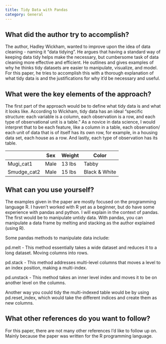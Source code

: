 ```yaml
---
title: Tidy Data with Pandas
category: General
---
```


## What did the author try to accomplish?

The author, Hadley Wickham, wanted to improve upon the idea of data cleaning - naming it “data tidying”. He argues that having a standard way of keeping data tidy helps make the necessary, but cumbersome task of data cleaning more effective and efficient. He outlines and gives examples of why he thinks tidy datasets are easier to manipulate, visualize, and model. For this paper, he tries to accomplish this with a thorough explanation of what tidy data is and the justifications for why it’d be necessary and useful.

## What were the key elements of the approach? 

The first part of the approach would be to define what tidy data is and what it looks like. According to Wickham, tidy data has an ideal “specific structure: each variable is a column, each observation is a row, and each type of observational unit is a table.” As a novice in data science, I would interpret that to be each feature, like a column in a table, each observation/ each unit of data that is of itself has its own row, for example, in a housing data set, each house as a row. And lastly, each type of observation has its table. 

|             | Sex  | Weight | Color         |
|-------------|------|--------|---------------|
| Mugi_cat1   | Male | 13 lbs | Tabby         |
| Smudge_cat2 | Male | 15 lbs | Black & White |
 

## What can you use yourself? 

The examples given in the paper are mostly focused on the programming language R. I haven’t worked with R yet as a beginner, but do have some experience with pandas and python. I will explain in the context of pandas. The first would be to manipulate untidy data. With pandas, you can manipulate a data frame by melting and stacking as the author explained (using R). 

Some pandas methods to manipulate data include:

pd.melt - This method essentially takes a wide dataset and reduces it to a long dataset. Moving columns into rows. 

pd.stack - This method addresses multi-level columns that moves a level to an index position, making a multi-index.

pd.unstack - This method takes an inner level index and moves it to be on another level on the columns. 

Another way you could tidy the multi-indexed table would be by using pd.reset_index, which would take the different indices and create them as new columns.

## What other references do you want to follow?

For this paper, there are not many other references I’d like to follow up on. Mainly because the paper was written for the R programming language. 

 


